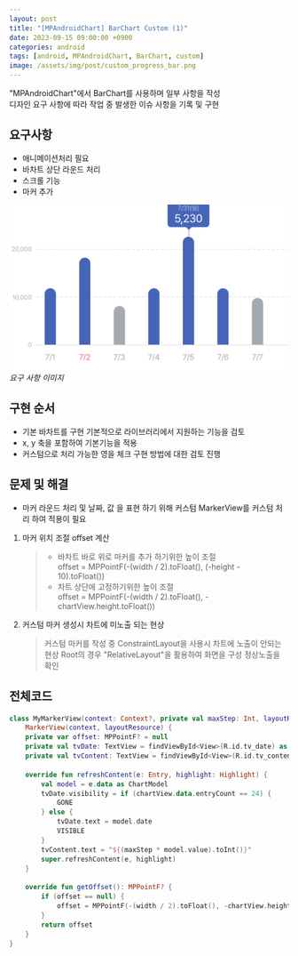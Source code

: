```yaml
---
layout: post
title: "[MPAndroidChart] BarChart Custom (1)"
date: 2023-09-15 09:00:00 +0900
categories: android
tags: [android, MPAndroidChart, BarChart, custom]
image: /assets/img/post/custom_progress_bar.png
---
```


"MPAndroidChart"에서 BarChart를 사용하며 일부 사항을 작성<br>
디자인 요구 사항에 따라 작업 중 발생한 이슈 사항을 기록 및 구현

## 요구사항

- 애니메이션처리 필요
- 바차트 상단 라운드 처리
- 스크롤 기능
- 마커 추가

![img-description](/assets/img/post/barchart.png)<br>
_요구 사항 이미지_

## 구현 순서

- 기본 바차트를 구현 기본적으로 라이브러리에서 지원하는 기능을 검토
- x, y 축을 포함하여 기본기능을 적용
- 커스텀으로 처리 가능한 영을 체크 구현 방법에 대한 검토 진행

## 문제 및 해결

- 마커 라운드 처리 및 날짜, 값 을 표현 하기 위해 커스텀 MarkerView를 커스텀 처리 하여 적용이 필요

1. 마커 위치 조절 offset 계산

   > - 바차트 바로 위로 마커를 추가 하기위한 높이 조절<br>
   >   offset = MPPointF(-(width / 2).toFloat(), (-height - 10).toFloat())<br>
   > - 차트 상단에 고정하기위한 높이 조절<br>
   >   offset = MPPointF(-(width / 2).toFloat(), -chartView.height.toFloat())

2. 커스텀 마커 생성시 차트에 미노출 되는 현상
   > 커스텀 마커를 작성 중 ConstraintLayout을 사용시 차트에 노출이 안되는 현상 Root의 경우 "RelativeLayout"을 활용하여 화면을 구성 정상노출을 확인

## 전체코드

```kotlin
class MyMarkerView(context: Context?, private val maxStep: Int, layoutResource: Int) :
    MarkerView(context, layoutResource) {
    private var offset: MPPointF? = null
    private val tvDate: TextView = findViewById<View>(R.id.tv_date) as TextView
    private val tvContent: TextView = findViewById<View>(R.id.tv_content) as TextView

    override fun refreshContent(e: Entry, highlight: Highlight) {
        val model = e.data as ChartModel
        tvDate.visibility = if (chartView.data.entryCount == 24) {
            GONE
        } else {
            tvDate.text = model.date
            VISIBLE
        }
        tvContent.text = "${(maxStep * model.value).toInt()}"
        super.refreshContent(e, highlight)
    }

    override fun getOffset(): MPPointF? {
        if (offset == null) {
            offset = MPPointF(-(width / 2).toFloat(), -chartView.height.toFloat())
        }
        return offset
    }
}
```

```kotlin

```
